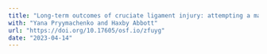 ```yaml
---
title: "Long-term outcomes of cruciate ligament injury: attempting a matched cohort analysis of New Zealand linked register data"
with: "Yana Pryymachenko and Haxby Abbott"
url: "https://doi.org/10.17605/osf.io/zfuyg"
date: "2023-04-14"
---
```

